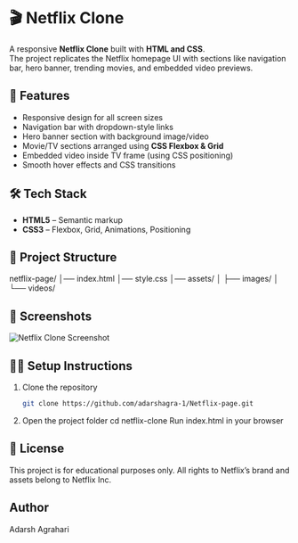 # 🎬 Netflix Clone  

A responsive **Netflix Clone** built with **HTML and CSS**.  
The project replicates the Netflix homepage UI with sections like navigation bar, hero banner, trending movies, and embedded video previews.  

## 📌 Features  
- Responsive design for all screen sizes  
- Navigation bar with dropdown-style links  
- Hero banner section with background image/video  
- Movie/TV sections arranged using **CSS Flexbox & Grid**  
- Embedded video inside TV frame (using CSS positioning)  
- Smooth hover effects and CSS transitions  

## 🛠️ Tech Stack  
- **HTML5** – Semantic markup  
- **CSS3** – Flexbox, Grid, Animations, Positioning  

## 📂 Project Structure  
netflix-page/
│── index.html
│── style.css
│── assets/
│ ├── images/
│ └── videos/

## 📸 Screenshots  
![Netflix Clone Screenshot](https://via.placeholder.com/800x400.png?text=Netflix+Clone+Preview)  

## 🧑‍💻 Setup Instructions  
1. Clone the repository  
   ```bash
   git clone https://github.com/adarshagra-1/Netflix-page.git

2. Open the project folder
cd netflix-clone
Run index.html in your browser

## 📜 License
This project is for educational purposes only. All rights to Netflix’s brand and assets belong to Netflix Inc.

## Author
Adarsh Agrahari
